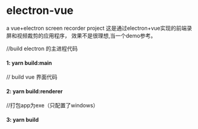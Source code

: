 # electron-vue
a vue+electron screen recorder project
这是通过electron+vue实现的前端录屏和视频裁剪的应用程序，
效果不是很理想,当一个demo参考。

//build electron 的主进程代码
#### 1: yarn build:main 

// build vue 界面代码
#### 2: yarn build:renderer

//打包app为exe（只配置了windows）

#### 3: yarn build
